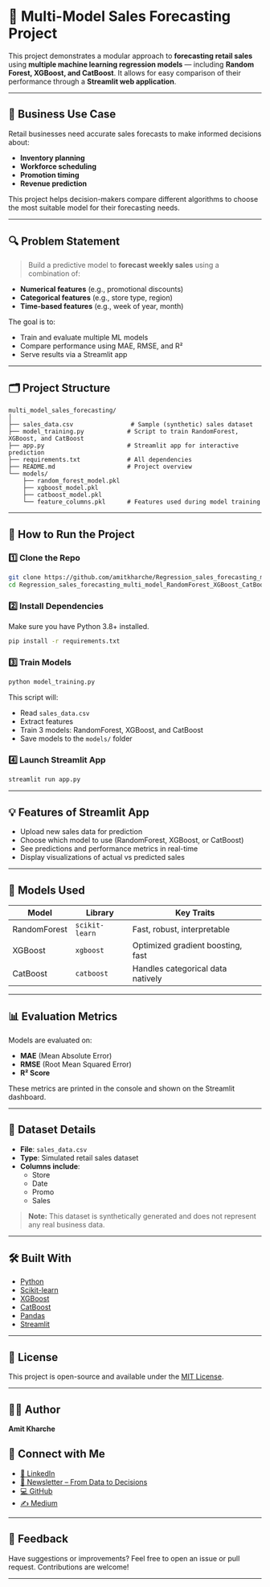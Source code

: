 
# 🧠 Multi-Model Sales Forecasting Project

This project demonstrates a modular approach to **forecasting retail sales** using **multiple machine learning regression models** — including **Random Forest, XGBoost, and CatBoost**. It allows for easy comparison of their performance through a **Streamlit web application**.

---

## 📌 Business Use Case

Retail businesses need accurate sales forecasts to make informed decisions about:
- **Inventory planning**
- **Workforce scheduling**
- **Promotion timing**
- **Revenue prediction**

This project helps decision-makers compare different algorithms to choose the most suitable model for their forecasting needs.

---

## 🔍 Problem Statement

> Build a predictive model to **forecast weekly sales** using a combination of:
- **Numerical features** (e.g., promotional discounts)
- **Categorical features** (e.g., store type, region)
- **Time-based features** (e.g., week of year, month)

The goal is to:
- Train and evaluate multiple ML models
- Compare performance using MAE, RMSE, and R²
- Serve results via a Streamlit app

---

## 🗂️ Project Structure

```
multi_model_sales_forecasting/
│
├── sales_data.csv                # Sample (synthetic) sales dataset
├── model_training.py            # Script to train RandomForest, XGBoost, and CatBoost
├── app.py                       # Streamlit app for interactive prediction
├── requirements.txt             # All dependencies
├── README.md                    # Project overview
└── models/
    ├── random_forest_model.pkl
    ├── xgboost_model.pkl
    ├── catboost_model.pkl
    └── feature_columns.pkl      # Features used during model training
```

---

## 🚀 How to Run the Project

### 1️⃣ Clone the Repo

```bash
git clone https://github.com/amitkharche/Regression_sales_forecasting_multi_model_RandomForest_XGBoost_CatBoost_Streamlit.git
cd Regression_sales_forecasting_multi_model_RandomForest_XGBoost_CatBoost_Streamlit
```

### 2️⃣ Install Dependencies

Make sure you have Python 3.8+ installed.

```bash
pip install -r requirements.txt
```

### 3️⃣ Train Models

```bash
python model_training.py
```

This script will:
- Read `sales_data.csv`
- Extract features
- Train 3 models: RandomForest, XGBoost, and CatBoost
- Save models to the `models/` folder

### 4️⃣ Launch Streamlit App

```bash
streamlit run app.py
```

---

## 💡 Features of Streamlit App

- Upload new sales data for prediction
- Choose which model to use (RandomForest, XGBoost, or CatBoost)
- See predictions and performance metrics in real-time
- Display visualizations of actual vs predicted sales

---

## 🧪 Models Used

| Model         | Library          | Key Traits                            |
|---------------|------------------|----------------------------------------|
| RandomForest  | `scikit-learn`   | Fast, robust, interpretable            |
| XGBoost       | `xgboost`        | Optimized gradient boosting, fast      |
| CatBoost      | `catboost`       | Handles categorical data natively      |

---

## 📊 Evaluation Metrics

Models are evaluated on:
- **MAE** (Mean Absolute Error)
- **RMSE** (Root Mean Squared Error)
- **R² Score**

These metrics are printed in the console and shown on the Streamlit dashboard.

---

## 📁 Dataset Details

- **File**: `sales_data.csv`
- **Type**: Simulated retail sales dataset
- **Columns include**:
  - Store
  - Date
  - Promo
  - Sales

> **Note:** This dataset is synthetically generated and does not represent any real business data.

---

## 🛠️ Built With

- [Python](https://www.python.org/)
- [Scikit-learn](https://scikit-learn.org/)
- [XGBoost](https://xgboost.ai/)
- [CatBoost](https://catboost.ai/)
- [Pandas](https://pandas.pydata.org/)
- [Streamlit](https://streamlit.io/)

---

## 🧾 License

This project is open-source and available under the [MIT License](LICENSE).

---

## 🙋‍♂️ Author

**Amit Kharche**  
## 🔗 Connect with Me

* [🔗 LinkedIn](https://www.linkedin.com/in/amitkharche)
* [📰 Newsletter – From Data to Decisions](https://www.linkedin.com/newsletters/from-data-to-decisions-7309470147277168640/)
* [💻 GitHub](https://github.com/amitkharche)
* [✍️ Medium](https://medium.com/@amitkharche14)

---

## 💬 Feedback

Have suggestions or improvements? Feel free to open an issue or pull request. Contributions are welcome!

---



